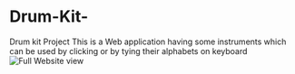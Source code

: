 # Drum-Kit-
Drum kit Project
This is a Web application having some instruments which can be used by clicking or by tying their alphabets
on keyboard
![Full Website view](https://user-images.githubusercontent.com/90322640/185741027-1070f7df-9fad-48ff-81be-769ac294774d.png)
